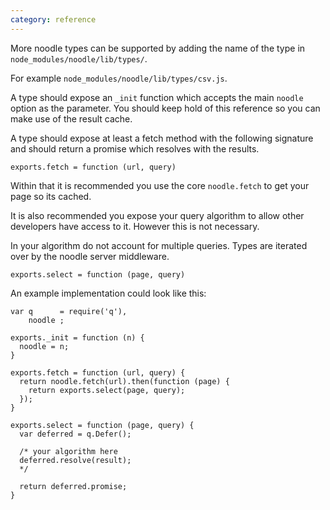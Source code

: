 ```yaml
---
category: reference
---
```


More noodle types can be supported by adding the name of the type in 
`node_modules/noodle/lib/types/`.

For example `node_modules/noodle/lib/types/csv.js`.

A type should expose an `_init` function which accepts the main `noodle` option 
as the parameter. You should keep hold of this reference so you can make use of 
the result cache.

A type should expose at least a fetch method with the following signature and 
should return a promise which resolves with the results.

`exports.fetch = function (url, query)`

Within that it is recommended you use the core `noodle.fetch` to get your page 
so its cached.

It is also recommended you expose your query algorithm to allow other developers 
have access to it. However this is not necessary.

In your algorithm do not account for multiple queries. Types are iterated over 
by the noodle server middleware.

`exports.select = function (page, query)`

An example implementation could look like this:

    var q      = require('q'),
        noodle ;

    exports._init = function (n) {
      noodle = n;
    }

    exports.fetch = function (url, query) {
      return noodle.fetch(url).then(function (page) {
        return exports.select(page, query);
      });
    }

    exports.select = function (page, query) {
      var deferred = q.Defer();

      /* your algorithm here
      deferred.resolve(result);
      */

      return deferred.promise;
    }